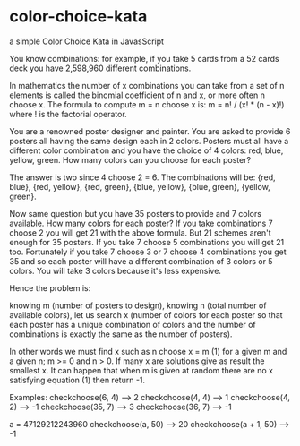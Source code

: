 # color-choice-kata
a simple Color Choice Kata in JavasScript


You know combinations: for example, if you take 5 cards from a 52 cards deck you have 2,598,960 different combinations.

In mathematics the number of x combinations you can take from a set of n elements is called the binomial coefficient of n and x, or more often n choose x. The formula to compute m = n choose x is: m = n! / (x! * (n - x)!) where ! is the factorial operator.

You are a renowned poster designer and painter. You are asked to provide 6 posters all having the same design each in 2 colors. Posters must all have a different color combination and you have the choice of 4 colors: red, blue, yellow, green. How many colors can you choose for each poster?

The answer is two since 4 choose 2 = 6. The combinations will be: {red, blue}, {red, yellow}, {red, green}, {blue, yellow}, {blue, green}, {yellow, green}.

Now same question but you have 35 posters to provide and 7 colors available. How many colors for each poster? If you take combinations 7 choose 2 you will get 21 with the above formula. But 21 schemes aren't enough for 35 posters. If you take 7 choose 5 combinations you will get 21 too. Fortunately if you take 7 choose 3 or 7 choose 4 combinations you get 35 and so each poster will have a different combination of 3 colors or 5 colors. You will take 3 colors because it's less expensive.

Hence the problem is:

knowing m (number of posters to design), knowing n (total number of available colors), let us search x (number of colors for each poster so that each poster has a unique combination of colors and the number of combinations is exactly the same as the number of posters).

In other words we must find x such as n choose x = m (1) for a given m and a given n; m >= 0 and n > 0. If many x are solutions give as result the smallest x. It can happen that when m is given at random there are no x satisfying equation (1) then return -1.

Examples:
checkchoose(6, 4) --> 2
checkchoose(4, 4) --> 1
checkchoose(4, 2) --> -1
checkchoose(35, 7) --> 3
checkchoose(36, 7) --> -1

a = 47129212243960
checkchoose(a, 50) --> 20
checkchoose(a + 1, 50) --> -1